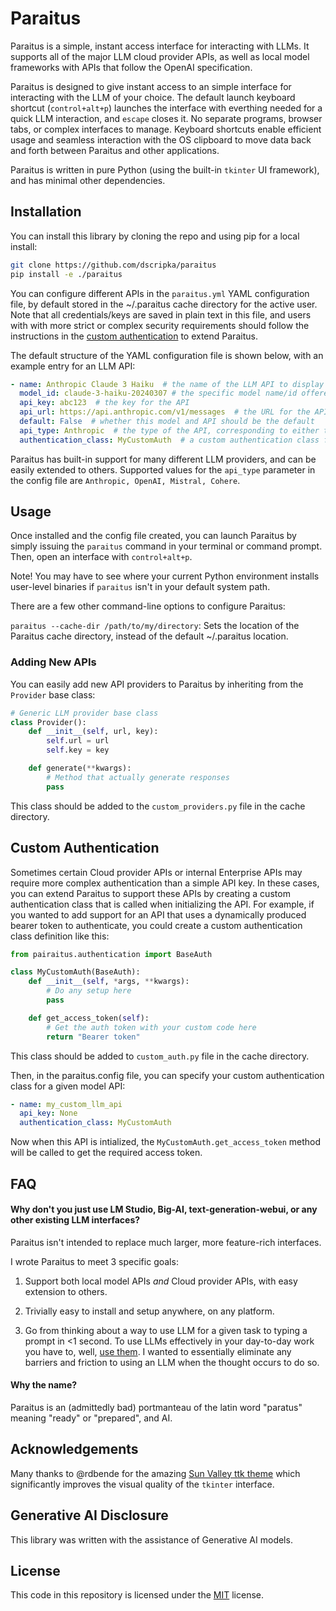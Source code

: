 # Paraitus

Paraitus is a simple, instant access interface for interacting with LLMs. It supports all of the major LLM cloud provider APIs,
as well as local model frameworks with APIs that follow the OpenAI specification.

Paraitus is designed to give instant access to an simple interface for interacting with the LLM of your choice. The default launch keyboard shortcut (`control+alt+p`) launches the interface with everthing needed for a quick LLM interaction, and `escape` closes it. No separate programs, browser tabs, or complex interfaces to manage. Keyboard shortcuts enable efficient usage and seamless interaction with the OS clipboard to move data back and forth between Paraitus and other applications.

Paraitus is written in pure Python (using the built-in `tkinter` UI framework), and has minimal other dependencies.

## Installation

You can install this library by cloning the repo and using pip for a local install:

```bash
git clone https://github.com/dscripka/paraitus
pip install -e ./paraitus
```

You can configure different APIs in the `paraitus.yml` YAML configuration file, by default stored in the ~/.paraitus cache directory for the active user. Note that all credentials/keys are saved in plain text in this file, and users with with more strict or complex security requirements should follow the instructions in the [custom authentication](#custom-authentication) to extend Paraitus.

The default structure of the YAML configuration file is shown below, with an example entry for an LLM API:

```yaml
- name: Anthropic Claude 3 Haiku  # the name of the LLM API to display in Paraitus
  model_id: claude-3-haiku-20240307 # the specific model name/id offered by the API provider (e.g., gpt-35-turbo, mistral-medium, etc.)
  api_key: abc123  # the key for the API
  api_url: https://api.anthropic.com/v1/messages  # the URL for the API
  default: False  # whether this model and API should be the default
  api_type: Anthropic  # the type of the API, corresponding to either the built-in or custom API classes for the LLM provider
  authentication_class: MyCustomAuth  # a custom authentication class for the API (if not using standard API keys)
```

Paraitus has built-in support for many different LLM providers, and can be easily extended to others. Supported values for the `api_type` parameter in the config file are `Anthropic, OpenAI, Mistral, Cohere`.

## Usage

Once installed and the config file created, you can launch Paraitus by simply issuing the `paraitus` command in your terminal or command prompt. Then, open an interface with `control+alt+p`.

Note! You may have to see where your current Python environment installs user-level binaries if `paraitus` isn't in your default system path.

There are a few other command-line options to configure Paraitus:

`paraitus --cache-dir /path/to/my/directory`: Sets the location of the Paraitus cache directory, instead of the default ~/.paraitus location.

### Adding New APIs

You can easily add new API providers to Paraitus by inheriting from the `Provider` base class:

```python
# Generic LLM provider base class
class Provider():
    def __init__(self, url, key):
        self.url = url
        self.key = key

    def generate(**kwargs):
        # Method that actually generate responses
        pass
```
This class should be added to the `custom_providers.py` file in the cache directory.

## Custom Authentication

Sometimes certain Cloud provider APIs or internal Enterprise APIs may require more complex authentication than a simple API key. In these cases, you can extend Paraitus to support these APIs by creating a custom authentication class that is called when initializing the API. For example, if you wanted to add support for an API that uses a dynamically produced bearer token to authenticate, you could create a custom authentication class definition like this:

```python
from pairaitus.authentication import BaseAuth

class MyCustomAuth(BaseAuth):
    def __init__(self, *args, **kwargs):
        # Do any setup here
        pass

    def get_access_token(self):
        # Get the auth token with your custom code here
        return "Bearer token"
```

This class should be added to `custom_auth.py` file in the cache directory.

Then, in the paraitus.config file, you can specify your custom authentication class for a given model API:

```yaml
- name: my_custom_llm_api
  api_key: None
  authentication_class: MyCustomAuth
```

Now when this API is intialized, the `MyCustomAuth.get_access_token` method will be called to get the required access token.

## FAQ

#### Why don't you just use LM Studio, Big-AI, text-generation-webui, or any other existing LLM interfaces?

Paraitus isn't intended to replace much larger, more feature-rich interfaces.

I wrote Paraitus to meet 3 specific goals:

1) Support both local model APIs *and* Cloud provider APIs, with easy extension to others.

2) Trivially easy to install and setup anywhere, on any platform.

3) Go from thinking about a way to use LLM for a given task to typing a prompt in <1 second. To use LLMs effectively in your day-to-day work you have to, well, [use them](https://twitter.com/emollick/status/1766303368211767601). I wanted to essentially eliminate any barriers and friction to using an LLM when the thought occurs to do so.

#### Why the name?

Paraitus is an (admittedly bad) portmanteau of the latin word "paratus" meaning "ready" or "prepared", and AI.

## Acknowledgements

Many thanks to @rdbende for the amazing [Sun Valley ttk theme](https://github.com/rdbende/Sun-Valley-ttk-theme) which significantly improves the visual quality of the `tkinter` interface.

## Generative AI Disclosure

This library was written with the assistance of Generative AI models.

## License

This code in this repository is licensed under the [MIT](https://choosealicense.com/licenses/mit/) license.